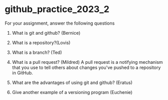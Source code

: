 # github_practice_2023_2

For your assignment, answer the following questions

1. What is git and github? (Bernice)


2. What is a repository?(Lovis)


3. What is a branch? (Ted)


4. What is a pull request? (Mildred)
A pull request is a notifying mechanism that you use to tell others about changes you've pushed to a repository in GitHub.

5. What are the advantages of using git and github? (Eratus)


6. Give another example of a versioning program (Euchenie)









